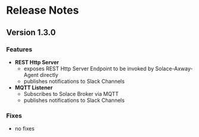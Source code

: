 # Release Notes

## Version 1.3.0

### Features
* **REST Http Server**
    - exposes REST Http Server Endpoint to be invoked by Solace-Axway-Agent directly
    - publishes notifications to Slack Channels
* **MQTT Listener**
    - Subscribes to Solace Broker via MQTT 
    - publishes notifications to Slack Channels
### Fixes
* no fixes
